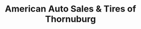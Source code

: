 ---
title: "American Auto Sales & Tires of Thornuburg"
url: /woodford/american-auto-sales-und-tires-of-thornuburg/
shop: Autohaus
---